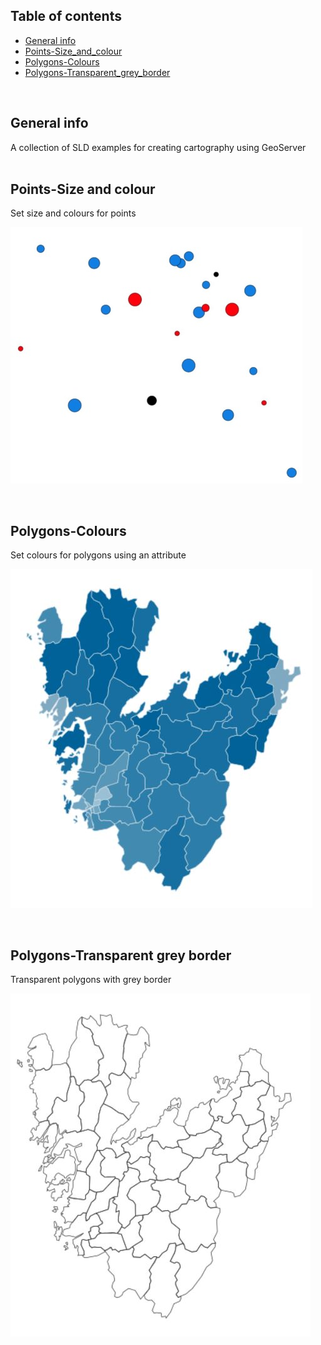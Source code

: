 ## Table of contents
* [General info](#general-info)
* [Points-Size_and_colour](#Points-Size_and_colour)
* [Polygons-Colours](#Polygons-Colours)
* [Polygons-Transparent_grey_border](#Polygons-Transparent_grey_border)
<br/>

## General info
A collection of SLD examples for creating cartography using GeoServer
<br/><br/>

## Points-Size and colour
Set size and colours for points

![Image description](https://github.com/magnusnil/GeoServer-SLD/blob/main/Points-Size_and_colour.JPG)

<br/>

## Polygons-Colours
Set colours for polygons using an attribute

![Image description](https://github.com/magnusnil/GeoServer-SLD/blob/main/Polygons-Colours.JPG)

<br/>

## Polygons-Transparent grey border
Transparent polygons with grey border

![Image description](https://github.com/magnusnil/GeoServer-SLD/blob/main/Polygons-Transparent_grey_border.JPG)

<br/>

